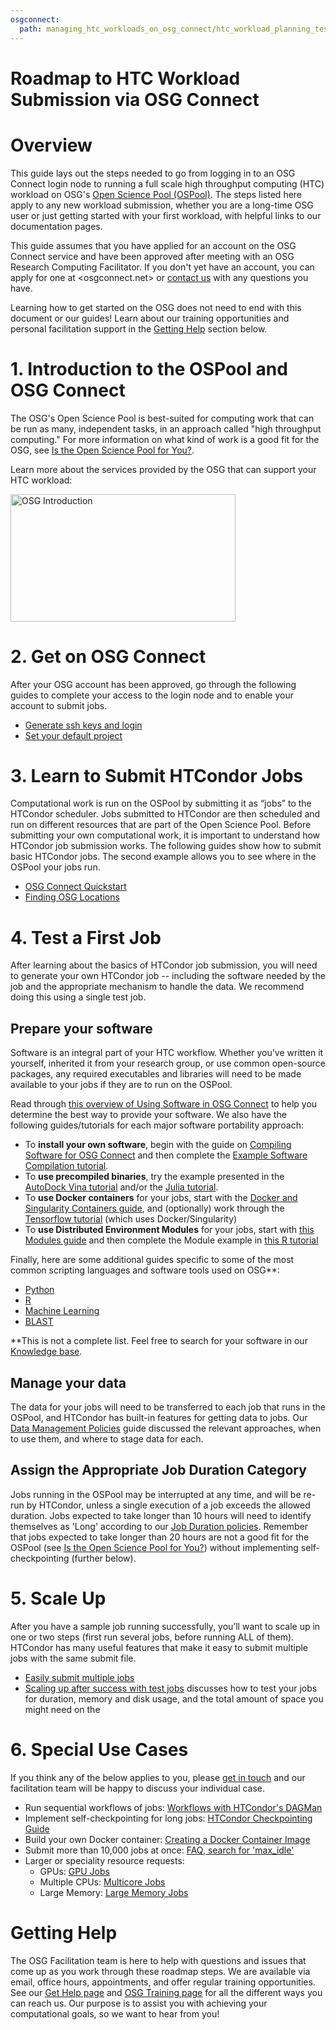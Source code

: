 ```yaml
---
osgconnect:
  path: managing_htc_workloads_on_osg_connect/htc_workload_planning_testing_scaling_up/roadmap.md
---
```


Roadmap to HTC Workload Submission via OSG Connect 
====================================



# Overview

This guide lays out the steps needed to go from logging in to an OSG 
Connect login node to running a full scale high throughput computing 
(HTC) workload on OSG's [Open Science Pool (OSPool)](https://opensciencegrid.org/about/open_science_pool/). 
The steps listed here apply to any new workload 
submission, whether you are a long-time OSG user or just getting 
started with your first workload, with helpful links to our documentation pages. 

This guide assumes that you have applied for an account on the OSG Connect service and 
have been approved after meeting with an OSG Research Computing Facilitator. 
If you don't yet have an account, you can apply for one at <osgconnect.net>
or [contact us](mailto:support@opensciencegrid.org) with any questions you have. 

Learning how to get started on the OSG does not need to end with this document or 
our guides! Learn about our training opportunities and personal facilitation support 
in the [Getting Help](#getting-help) section below. 

# 1. Introduction to the OSPool and OSG Connect

The OSG's Open Science Pool is best-suited for computing work that can be run as many, independent 
tasks, in an approach called "high throughput computing." For more information 
on what kind of work is a good fit for the OSG, 
see [Is the Open Science Pool for You?](../../overview/welcome_and_account_setup/is-it-for-you/). 

Learn more about the services provided by the OSG that can support your HTC workload: 

<a href="https://www.youtube.com/watch?v=5FMAFxROGv0"><img alt="OSG Introduction" src="https://raw.githubusercontent.com/OSGConnect/connectbook/master/images/osg-intro-video-screenshot.png" width="360" height="204"></a>

<!-- Diagram/cartoon showing how jobs are distributed to multiple sites across the U.S.-->

# 2. Get on OSG Connect

After your OSG account has been approved, go through the following guides to 
complete your access to the login node and to enable your account to submit jobs. 

- [Generate ssh keys and login](../../overview/welcome_and_account_setup/generate-add-sshkey/)
- [Set your default project](../../overview/welcome_and_account_setup/starting-project/)

# 3. Learn to Submit HTCondor Jobs

Computational work is run on the OSPool by submitting it as “jobs” to the
HTCondor scheduler. Jobs submitted to HTCondor are then scheduled and
run on different resources that are part of the Open Science Pool.
Before submitting your own computational work, it is important to
understand how HTCondor job submission works. The following guides show
how to submit basic HTCondor jobs. The second example allows you to see
where in the OSPool your jobs run. 

- [OSG Connect Quickstart](../../managing_htc_workloads_on_osg_connect/submitting_htc_workloads_with_htcondor/tutorial-quickstart/)
- [Finding OSG Locations](../../managing_htc_workloads_on_osg_connect/submitting_htc_workloads_with_htcondor/tutorial-osg-locations/)

# 4. Test a First Job

After learning about the basics of HTCondor job submission, you will
need to generate your own HTCondor job -- including the software needed
by the job and the appropriate mechanism to handle the data. We
recommend doing this using a single test job. 

## Prepare your software

Software is an integral part of your HTC workflow.  Whether you’ve written it yourself, inherited it from your research group, or use common open-source packages, any required executables and libraries will need to be made available to your jobs if they are to run on the OSPool. 

Read through [this overview of Using Software in OSG Connect](../../managing_htc_workloads_on_osg_connect/using_software_on_the_osg/software-overview/) to help you determine the best way to provide your software.  We also have the following guides/tutorials for each major software portability approach:

- To **install your own software**, begin with the guide on [Compiling Software for OSG Connect](../../managing_htc_workloads_on_osg_connect/using_software_on_the_osg/compiling-applications/) and then complete the [Example Software Compilation tutorial](../../managing_htc_workloads_on_osg_connect/using_software_on_the_osg/example-compilation/).
- To **use precompiled binaries**, try the example presented in the [AutoDock Vina tutorial](../../software_examples_for_osg/drug_discovery/tutorial-AutoDockVina/) and/or the [Julia tutorial](../../software_examples_for_osg/other_languages_tools/julia-on-osg/).
- To **use Docker containers** for your jobs, start with the [Docker and Singularity Containers guide](../../managing_htc_workloads_on_osg_connect/using_software_on_the_osg/available-containers-list/), and (optionally) work through the [Tensorflow tutorial](../../software_examples_for_osg/machine_learning/tutorial-tensorflow-containers/) (which uses Docker/Singularity)
- To **use Distributed Environment Modules** for your jobs, start with [this Modules guide](../../managing_htc_workloads_on_osg_connect/using_software_on_the_osg/software-request/) and then complete the Module example in [this R tutorial](../../software_examples_for_osg/r/tutorial-R-addlibSNA/)

Finally, here are some additional guides specific to some of the most common scripting languages and software tools used on OSG\*\*:

- [Python](../../software_examples_for_osg/python/manage-python-packages/)
- [R](../../software_examples_for_osg/r/tutorial-R/)
- [Machine Learning](../../software_examples_for_osg/machine_learning/tutorial-tensorflow-containers/)
- [BLAST](../../software_examples_for_osg/bioinformatics/tutorial-blast-split/)

\*\*This is not a complete list.  Feel free to search for your software in our [Knowledge base](https://support.opensciencegrid.org/support/solutions/). 

## Manage your data

The data for your jobs will need to be transferred to each job that runs in the OSPool, 
and HTCondor has built-in features for getting data to jobs. Our [Data Management Policies](../../managing_htc_workloads_on_osg_connect/managing_data_for_jobs/osgconnect-storage/) guide
discussed the relevant approaches, when to use them, and where to stage data for each.
<!--
- Pick a tutorial?
-->

<!-- TODO: add guides
## Organize your files*
## Troubleshooting*
-->

## Assign the Appropriate Job Duration Category

Jobs running in the OSPool may be interrupted at any time, and will be re-run by HTCondor, unless a single execution of a job exceeds the allowed duration. Jobs expected to take longer than 10 hours will need to identify themselves as 'Long' according to our [Job Duration policies](../../managing_htc_workloads_on_osg_connect/htc_workload_planning_testing_scaling_up/roadmap/). Remember that jobs expected to take longer than 20 hours are not a good fit for the OSPool (see [Is the Open Science Pool for You?](../../overview/welcome_and_account_setup/is-it-for-you/)) without implementing self-checkpointing (further below).

# 5. Scale Up

After you have a sample job running successfully, you’ll want to scale
up in one or two steps (first run several jobs, before running ALL of them). 
HTCondor has many useful features that make it easy to submit
multiple jobs with the same submit file.  

- [Easily submit multiple jobs](../../managing_htc_workloads_on_osg_connect/submitting_htc_workloads_with_htcondor/submit-multiple-jobs/)
- [Scaling up after success with test jobs](../../managing_htc_workloads_on_osg_connect/htc_workload_planning_testing_scaling_up/preparing-to-scale-up/) discusses how to test your jobs for duration, memory and disk usage, and the total amount of space you might need on the 

<!-- TODO: Making jobs resilient* -->

# 6. Special Use Cases

If you think any of the below applies to you, 
please [get in touch](mailto:support@opensciencegrid.org)
and our facilitation team will be happy to discuss your individual case. 

- Run sequential workflows of jobs: [Workflows with HTCondor's DAGMan](../../managing_htc_workloads_on_osg_connect/automated_workflows/dagman-workflows/)
- Implement self-checkpointing for long jobs: [HTCondor Checkpointing Guide](https://htcondor.readthedocs.io/en/latest/users-manual/self-checkpointing-applications.html)
- Build your own Docker container: [Creating a Docker Container Image](../../managing_htc_workloads_on_osg_connect/using_software_on_the_osg/new_modules_list/)
- Submit more than 10,000 jobs at once: [FAQ, search for 'max_idle'](../../overview/references/frequently-asked-questions-faq-/)
- Larger or speciality resource requests: 
	- GPUs: [GPU Jobs](../../managing_htc_workloads_on_osg_connect/considerations_for_specific_resource_needs/gpu-jobs/)
	- Multiple CPUs: [Multicore Jobs](../../managing_htc_workloads_on_osg_connect/considerations_for_specific_resource_needs/multicore-jobs/)
	- Large Memory: [Large Memory Jobs](../../managing_htc_workloads_on_osg_connect/considerations_for_specific_resource_needs/large-memory-jobs/)

# Getting Help 

The OSG Facilitation team is here to help with questions and issues that come up as you work 
through these roadmap steps. We are available via email, office hours, appointments, and offer 
regular training opportunities. See our [Get Help page](../../support_and_training_resources/get_help%21/getting-help-from-RCFs/) and [OSG Training page](../../support_and_training_resources/education_and_training/osgusertraining/)
for all the different ways you can reach us. Our purpose 
is to assist you with achieving your computational goals, so we want to hear from you!